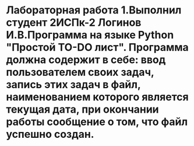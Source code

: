 # Лабораторная работа 1.Выполнил студент 2ИСПк-2 Логинов И.В.Программа на языке Python "Простой TO-DO лист". Программа должна содержит в себе: ввод пользователем своих задач, запись этих задач в файл, наименованием которого является текущая дата, при окончании работы сообщение о том, что файл успешно создан.
